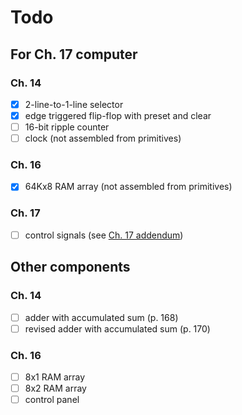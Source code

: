 # Todo

## For Ch. 17 computer

### Ch. 14

- [x] 2-line-to-1-line selector
- [x] edge triggered flip-flop with preset and clear
- [ ] 16-bit ripple counter
- [ ] clock (not assembled from primitives)

### Ch. 16

- [x] 64Kx8 RAM array (not assembled from primitives)

### Ch. 17

- [ ] control signals (see [Ch. 17 addendum](http://www.charlespetzold.com/code/CodeTechnicalAddendum.html))

## Other components

### Ch. 14

- [ ] adder with accumulated sum (p. 168)
- [ ] revised adder with accumulated sum (p. 170)

### Ch. 16

- [ ] 8x1 RAM array
- [ ] 8x2 RAM array
- [ ] control panel
